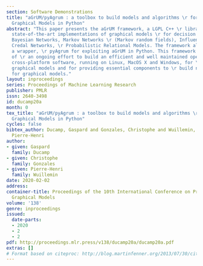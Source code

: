 ```yaml
---
section: Software Demonstrations
title: "aGrUM/pyAgrum : a toolbox to build models and algorithms \r for Probabilistic
  Graphical Models in Python"
abstract: "This paper presents the aGrUM framework, a LGPL C++ \r library providing
  state-of-the-art implementations of graphical models \r for decision making, including
  Bayesian Networks, Markov Networks \r (Markov random fields), Influence Diagrams,
  Credal Networks, \r Probabilistic Relational Models. The framework also contains
  a wrapper, \r pyAgrum for exploiting aGrUM in Python. This framework is the result
  of \r an ongoing effort to build an efficient and well maintained open source \r
  cross-platform software, running on Linux, MacOS X and Windows, for \r dealing with
  graphical models and for providing essential components to \r build new algorithms
  for graphical models."
layout: inproceedings
series: Proceedings of Machine Learning Research
publisher: PMLR
issn: 2640-3498
id: ducamp20a
month: 0
tex_title: "aGrUM/pyAgrum : a toolbox to build models and algorithms \r for Probabilistic
  Graphical Models in Python"
cycles: false
bibtex_author: Ducamp, Gaspard and Gonzales, Christophe and Wuillemin, pages = {609-612},
  Pierre-Henri
author:
- given: Gaspard
  family: Ducamp
- given: Christophe
  family: Gonzales
- given: Pierre-Henri
  family: Wuillemin
date: 2020-02-02
address: 
container-title: Proceedings of the 10th International Conference on Probabilistic
  Graphical Models
volume: '138'
genre: inproceedings
issued:
  date-parts:
  - 2020
  - 2
  - 2
pdf: http://proceedings.mlr.press/v138/ducamp20a/ducamp20a.pdf
extras: []
# Format based on citeproc: http://blog.martinfenner.org/2013/07/30/citeproc-yaml-for-bibliographies/
---
```

